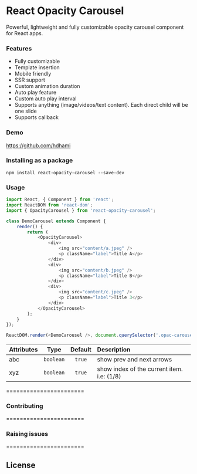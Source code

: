 # React Opacity Carousel


Powerful, lightweight and fully customizable opacity carousel component for React apps.

### Features

- Fully customizable
- Template insertion
- Mobile friendly
- SSR support
- Custom animation duration
- Auto play feature
- Custom auto play interval
- Supports anything (image/videos/text content). Each direct child will be one slide
- Supports callback

### Demo
<https://github.com/hdhami>


### Installing as a package
`npm install react-opacity-carousel --save-dev`

### Usage

```javascript
import React, { Component } from 'react';
import ReactDOM from 'react-dom';
import { OpacityCarousel } from 'react-opacity-carousel';

class DemoCarousel extends Component {
    render() {
        return (
            <OpacityCarousel>
                <div>
                    <img src="content/a.jpeg" />
                    <p className="label">Title A</p>
                </div>
                <div>
                    <img src="content/b.jpeg" />
                    <p className="label">Title B</p>
                </div>
                <div>
                    <img src="content/c.jpeg" />
                    <p className="label">Title 3</p>
                </div>
            </OpacityCarousel>
        );
    }
});

ReactDOM.render(<DemoCarousel />, document.querySelector('.opac-carousel'));

```

| Attributes            | Type          | Default | Description |
| :---------            | :--:          | :-----: | :----------- |
| abc            | `boolean`     | `true` | show prev and next arrows |
| xyz            | `boolean`     | `true` | show index of the current item. i.e: (1/8) |



=======================

### Contributing


=======================

### Raising issues


=======================




## License
